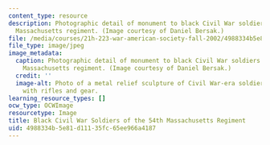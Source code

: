 ```yaml
---
content_type: resource
description: Photographic detail of monument to black Civil War soldiers of the 54th
  Massachusetts regiment. (Image courtesy of Daniel Bersak.)
file: /media/courses/21h-223-war-american-society-fall-2002/4988334b5e81d11135fc65ee966a4187_21h-223f02.jpg
file_type: image/jpeg
image_metadata:
  caption: Photographic detail of monument to black Civil War soldiers of the 54th
    Massachusetts regiment. (Image courtesy of Daniel Bersak.)
  credit: ''
  image-alt: Photo of a metal relief sculpture of Civil War-era soldiers marching
    with rifles and gear.
learning_resource_types: []
ocw_type: OCWImage
resourcetype: Image
title: Black Civil War Soldiers of the 54th Massachusetts Regiment
uid: 4988334b-5e81-d111-35fc-65ee966a4187
---
```

